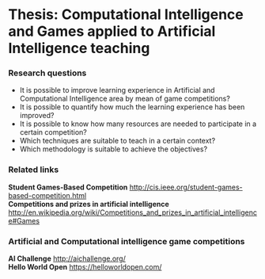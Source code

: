 Thesis: Computational Intelligence and Games applied to Artificial Intelligence teaching
======

<h3>Research questions</h3>

<ul>
<li>It is possible to improve learning experience in Artificial and Computational Intelligence area by mean of game competitions?</li>

<li>It is possible to quantify how much the learning experience has been improved?</li>

<li>It is possible to know how many resources are needed to participate in a certain competition?</li>

<li>Which techniques are suitable to teach in a certain context?</li>

<li>Which methodology is suitable to achieve the objectives?</li>
</ul>

<h3>Related links</h3>

<b>Student Games-Based Competition</b>
http://cis.ieee.org/student-games-based-competition.html<br>
<b>Competitions and prizes in artificial intelligence</b>
http://en.wikipedia.org/wiki/Competitions_and_prizes_in_artificial_intelligence#Games


<h3>Artificial and Computational intelligence game competitions</h3>

<b>AI Challenge</b> http://aichallenge.org/<br>
<b>Hello World Open</b> https://helloworldopen.com/<br>


